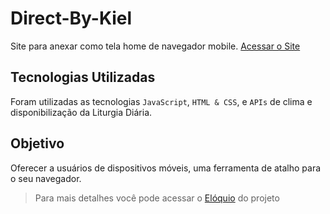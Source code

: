 # Direct-By-Kiel
 Site para anexar como tela home de navegador mobile. [Acessar o Site](https://ezequiellsantos.github.io/Direct-By-Kiel/)

              
## Tecnologias Utilizadas
 Foram utilizadas as tecnologias `JavaScript`, `HTML & CSS`, e `APIs` de clima e disponibilização da Liturgia Diária.

      
## Objetivo
 Oferecer a usuários de dispositivos móveis, uma ferramenta de atalho para o seu navegador.
 > Para mais detalhes você pode acessar o [Elóquio](https://ezequiellsantos.github.io/Direct-By-Kiel/src/eloquio.html) do projeto
